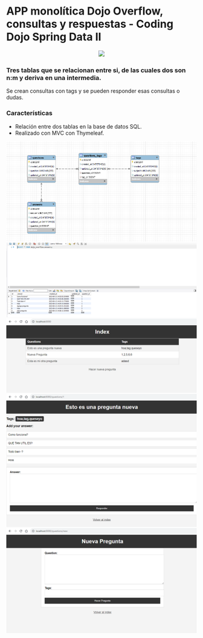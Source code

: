 # APP monolítica Dojo Overflow, consultas y respuestas - Coding Dojo Spring Data II
<p align="center">
<img src="https://cutecdn.codingdojo.com/svg_images/logos/coding_dojo_blue.svg" width="500">
</p>


### Tres tablas que se relacionan entre si, de las cuales dos son n:m y deriva en una intermedia.

Se crean consultas con tags y se pueden responder esas consultas o dudas.

### Características

- Relación entre dos tablas en la base de datos SQL.
- Realizado con MVC con Thymeleaf.

<div align="center">
  <img src="capturas/cap4.PNG" >
<img src="capturas/cap5.PNG" >
  <img src="capturas/cap1.PNG" >
  <img src="capturas/cap2.PNG" >
  <img src="capturas/cap3.PNG" >
</div>
